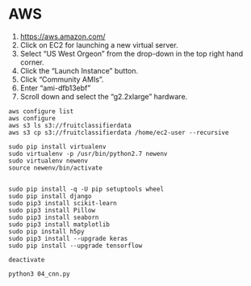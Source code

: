 # AWS
1. https://aws.amazon.com/
2. Click on EC2 for launching a new virtual server.
3. Select “US West Orgeon” from the drop-down in the top right hand corner. 
4. Click the “Launch Instance” button.
5. Click “Community AMIs”. 
6. Enter “ami-dfb13ebf”
7. Scroll down and select the “g2.2xlarge” hardware.

~~~
aws configure list
aws configure
aws s3 ls s3://fruitclassifierdata
aws s3 cp s3://fruitclassifierdata /home/ec2-user --recursive

sudo pip install virtualenv
sudo virtualenv -p /usr/bin/python2.7 newenv
sudo virtualenv newenv
source newenv/bin/activate


sudo pip install -q -U pip setuptools wheel
sudo pip install django
sudo pip3 install scikit-learn
sudo pip3 install Pillow
sudo pip3 install seaborn
sudo pip3 install matplotlib
sudo pip install h5py
sudo pip3 install --upgrade keras
sudo pip install --upgrade tensorflow

deactivate

python3 04_cnn.py
~~~

